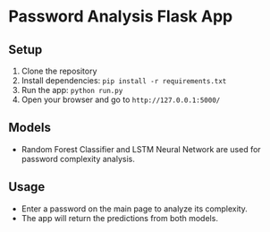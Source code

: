 # Password Analysis Flask App

## Setup

1. Clone the repository
2. Install dependencies: `pip install -r requirements.txt`
3. Run the app: `python run.py`
4. Open your browser and go to `http://127.0.0.1:5000/`

## Models

- Random Forest Classifier and LSTM Neural Network are used for password complexity analysis.

## Usage

- Enter a password on the main page to analyze its complexity.
- The app will return the predictions from both models.
